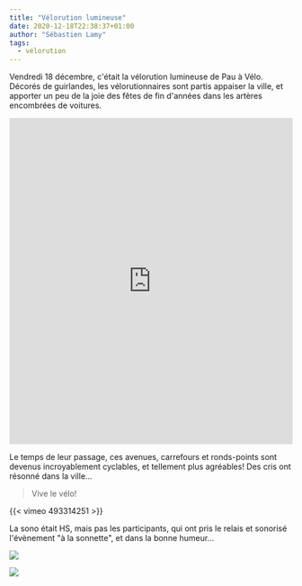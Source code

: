 ```yaml
---
title: "Vélorution lumineuse"
date: 2020-12-18T22:38:37+01:00
author: "Sébastien Lamy"
tags:
  - vélorution
---
```


Vendredi 18 décembre, c'était la vélorution lumineuse de Pau à Vélo. Décorés de 
guirlandes, les vélorutionnaires sont partis appaiser la ville, et apporter un 
peu de la joie des fêtes de fin d'années dans les artères encombrées de 
voitures. 

<iframe width="100%" height="580px" src="https://www.openrunner.com/route/12348715/embed/fr/64357839785a5a452f46393750756e4b6a6843557855573567336650374f4c7167777170796555545152673d3a3a1f5fdb28ad5d691f2053e1a18897b677" frameborder="0" allowfullscreen></iframe>	

Le temps de leur passage, ces avenues, carrefours et ronds-points sont 
devenus incroyablement cyclables, et tellement plus agréables! Des cris
ont résonné dans la ville...

> Vive le vélo!

{{< vimeo 493314251 >}} 

La sono était HS, mais pas les participants, qui ont pris le relais et sonorisé 
l'évènement "à la sonnette", et dans la bonne humeur...

![](velorution1.jpg)

![](velorution2.jpg)
